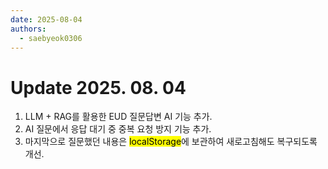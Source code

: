 ```yaml
---
date: 2025-08-04
authors:
  - saebyeok0306
---
```


# Update 2025. 08. 04

1. LLM + RAG를 활용한 EUD 질문답변 AI 기능 추가.
2. AI 질문에서 응답 대기 중 중복 요청 방지 기능 추가.
3. 마지막으로 질문했던 내용은 <mark>localStorage</mark>에 보관하여 새로고침해도 복구되도록 개선.